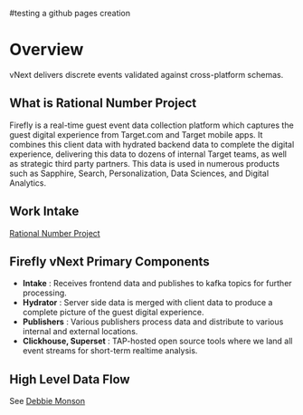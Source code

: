 #testing a github pages creation

# Overview

vNext delivers discrete events validated against cross-platform schemas.

## What is Rational Number Project 
Firefly is a real-time guest event data collection platform which captures the guest digital experience from Target.com and Target mobile apps.
It combines this client data with hydrated backend data to complete the digital experience, delivering this data to dozens of internal Target teams, as well as strategic 
third party partners.  This data is used in numerous products such as Sapphire, Search, Personalization, Data Sciences, and Digital Analytics.

## Work Intake
[Rational Number Project](https://ies.ed.gov/ncee/wwc/Intervention/304)

## Firefly vNext Primary Components
- **Intake** : Receives frontend data and publishes to kafka topics for further processing.
- **Hydrator** : Server side data is merged with client data to produce a complete picture of the guest digital experience.  
- **Publishers** : Various publishers process data and distribute to various internal and external locations.
- **Clickhouse, Superset** : TAP-hosted open source tools where we land all event streams for short-term realtime analysis.

## High Level Data Flow
See [Debbie Monson](https://researchonline.stthomas.edu/esploro/profile/debra_monson/overview)


